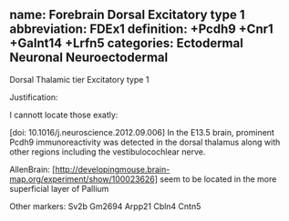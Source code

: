 name: Forebrain Dorsal Excitatory type 1
abbreviation: FDEx1
definition: +Pcdh9 +Cnr1 +Galnt14 +Lrfn5
categories: Ectodermal Neuronal Neuroectodermal
---

Dorsal Thalamic tier Excitatory type 1

Justification:

I cannott locate those exatly:

[doi: 10.1016/j.neuroscience.2012.09.006] In the E13.5 brain, prominent Pcdh9 immunoreactivity was detected in the dorsal thalamus along with other regions including the vestibulocochlear nerve.

AllenBrain:
[http://developingmouse.brain-map.org/experiment/show/100023626] seem to be located in the more superficial layer of Pallium


Other markers:
Sv2b
Gm2694
Arpp21
Cbln4
Cntn5

